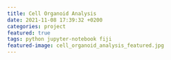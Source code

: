 ```yaml
---
title: Cell Organoid Analysis
date: 2021-11-08 17:39:32 +0200
categories: project
featured: true
tags: python jupyter-notebook fiji
featured-image: cell_organoid_analysis_featured.jpg
---
```

